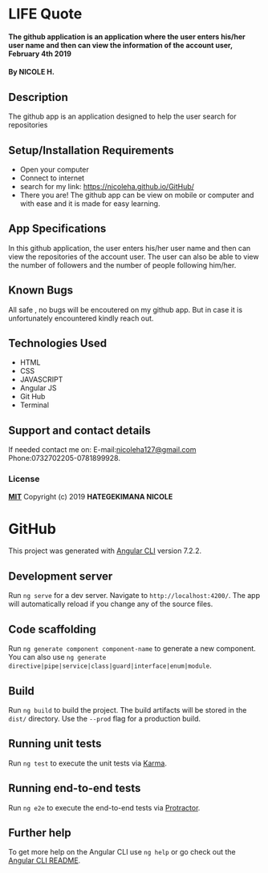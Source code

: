 # LIFE Quote
#### The github application is an application where the user enters his/her user name and then can view the information of the account user, February 4th 2019

#### By **NICOLE H.**
## Description
The github app is an application designed to help the user search for repositories 
## Setup/Installation Requirements
* Open your computer
* Connect to internet
* search for my link: https://nicoleha.github.io/GitHub/
* There you are!
The github app can be view on mobile or computer and with ease and it is made for easy learning.
## App Specifications
In this github application, the user enters his/her user name and then can view the repositories of the account user. The user can also be able to view the number of followers and the number of people following him/her.
## Known Bugs
All safe , no bugs will be encoutered on my github app. But in case it is unfortunately encountered kindly reach out.
## Technologies Used
* HTML
* CSS
* JAVASCRIPT
* Angular JS
* Git Hub
* Terminal
## Support and contact details
If needed contact me on:
E-mail:nicoleha127@gmail.com
Phone:0732702205-0781899928.
### License
**[MIT](http://choosealisence.com/licenses/mit/)**
Copyright (c) 2019 **HATEGEKIMANA NICOLE**





# GitHub

This project was generated with [Angular CLI](https://github.com/angular/angular-cli) version 7.2.2.

## Development server

Run `ng serve` for a dev server. Navigate to `http://localhost:4200/`. The app will automatically reload if you change any of the source files.

## Code scaffolding

Run `ng generate component component-name` to generate a new component. You can also use `ng generate directive|pipe|service|class|guard|interface|enum|module`.

## Build

Run `ng build` to build the project. The build artifacts will be stored in the `dist/` directory. Use the `--prod` flag for a production build.

## Running unit tests

Run `ng test` to execute the unit tests via [Karma](https://karma-runner.github.io).

## Running end-to-end tests

Run `ng e2e` to execute the end-to-end tests via [Protractor](http://www.protractortest.org/).

## Further help

To get more help on the Angular CLI use `ng help` or go check out the [Angular CLI README](https://github.com/angular/angular-cli/blob/master/README.md).
